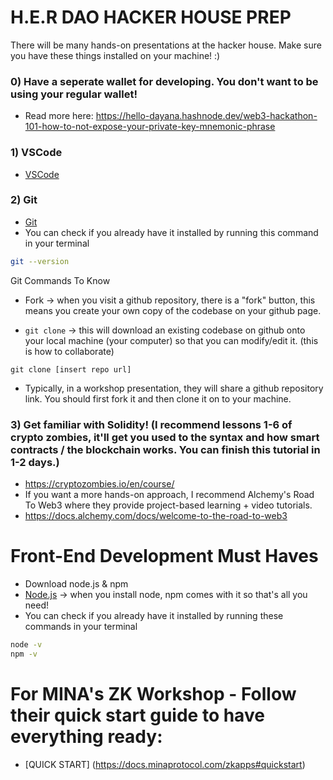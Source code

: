 # H.E.R DAO HACKER HOUSE PREP

There will be many hands-on presentations at the hacker house. Make sure you have these things installed on your machine! :)
### 0) Have a seperate wallet for developing. You don't want to be using your regular wallet!
* Read more here: https://hello-dayana.hashnode.dev/web3-hackathon-101-how-to-not-expose-your-private-key-mnemonic-phrase
### 1) VSCode
* [VSCode](https://code.visualstudio.com/)

### 2) Git
* [Git](https://git-scm.com/downloads)
* You can check if you already have it installed by running this command in your terminal
```bash
git --version
```

Git Commands To Know

* Fork -> when you visit a github repository, there is a "fork" button, this means you create your own copy of the codebase on your github page.

* `git clone` -> this will download an existing codebase on github onto your local machine (your computer) so that you can modify/edit it. (this is how to collaborate)
```
git clone [insert repo url]
```
* Typically, in a workshop presentation, they will share a github repository link. You should first fork it and then clone it on to your machine.

### 3) Get familiar with Solidity! (I recommend lessons 1-6 of crypto zombies, it'll get you used to the syntax and how smart contracts / the blockchain works. You can finish this tutorial in 1-2 days.)
* https://cryptozombies.io/en/course/
* If you want a more hands-on approach, I recommend Alchemy's Road To Web3 where they provide project-based learning + video tutorials.
* https://docs.alchemy.com/docs/welcome-to-the-road-to-web3

# Front-End Development Must Haves
* Download node.js & npm
* [Node.js](https://nodejs.org/en/) -> when you install node, npm comes with it so that's all you need!
* You can check if you already have it installed by running these commands in your terminal

```bash
node -v
npm -v
```

# For MINA's ZK Workshop - Follow their quick start guide to have everything ready:
* [QUICK START] (https://docs.minaprotocol.com/zkapps#quickstart)
